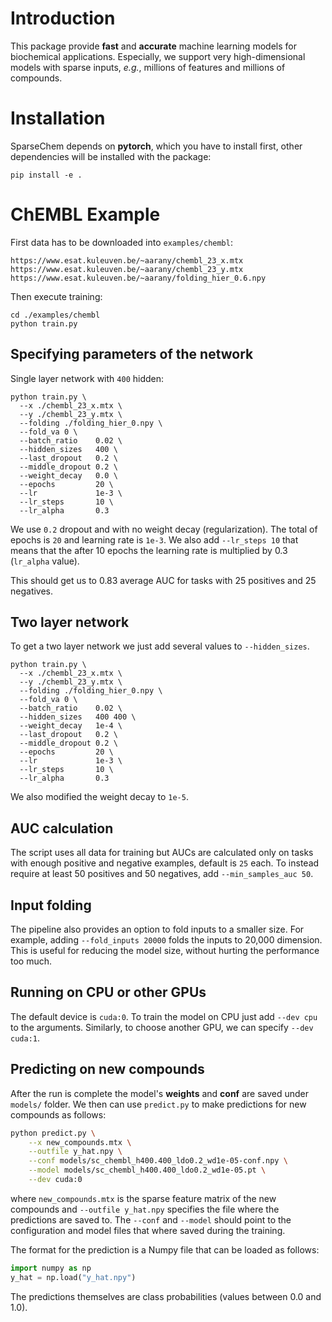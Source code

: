 # Introduction

This package provide **fast** and **accurate** machine learning models for biochemical applications.
Especially, we support very high-dimensional models with sparse inputs, *e.g.*, millions of features and millions of compounds.

# Installation

SparseChem depends on **pytorch**, which you have to install first, other dependencies will be installed with the package:

```
pip install -e .
```

# ChEMBL Example
First data has to be downloaded into `examples/chembl`:
```
https://www.esat.kuleuven.be/~aarany/chembl_23_x.mtx
https://www.esat.kuleuven.be/~aarany/chembl_23_y.mtx
https://www.esat.kuleuven.be/~aarany/folding_hier_0.6.npy
```

Then execute training:
```
cd ./examples/chembl
python train.py
```

## Specifying parameters of the network
Single layer network with `400` hidden:
```
python train.py \
  --x ./chembl_23_x.mtx \
  --y ./chembl_23_y.mtx \
  --folding ./folding_hier_0.npy \
  --fold_va 0 \
  --batch_ratio    0.02 \
  --hidden_sizes   400 \
  --last_dropout   0.2 \
  --middle_dropout 0.2 \
  --weight_decay   0.0 \
  --epochs         20 \
  --lr             1e-3 \
  --lr_steps       10 \
  --lr_alpha       0.3
```
We use `0.2` dropout and with no weight decay (regularization).
The total of epochs is `20` and learning rate is `1e-3`.
We also add `--lr_steps 10` that means that the after 10 epochs the learning rate is multiplied by 0.3 (`lr_alpha` value).

This should get us to 0.83 average AUC for tasks with 25 positives and 25 negatives.

## Two layer network
To get a two layer network we just add several values to `--hidden_sizes`.
```
python train.py \
  --x ./chembl_23_x.mtx \
  --y ./chembl_23_y.mtx \
  --folding ./folding_hier_0.npy \
  --fold_va 0 \
  --batch_ratio    0.02 \
  --hidden_sizes   400 400 \
  --weight_decay   1e-4 \
  --last_dropout   0.2 \
  --middle_dropout 0.2 \
  --epochs         20 \
  --lr             1e-3 \
  --lr_steps       10 \
  --lr_alpha       0.3
```
We also modified the weight decay to `1e-5`.

## AUC calculation
The script uses all data for training but AUCs are calculated only on tasks with enough positive and negative examples, default is `25` each.
To instead require at least 50 positives and 50 negatives, add `--min_samples_auc 50`.

## Input folding
The pipeline also provides an option to fold inputs to a smaller size.
For example, adding `--fold_inputs 20000` folds the inputs to 20,000 dimension.
This is useful for reducing the model size, without hurting the performance too much.

## Running on CPU or other GPUs
The default device is `cuda:0`.
To train the model on CPU just add `--dev cpu` to the arguments.
Similarly, to choose another GPU, we can specify `--dev cuda:1`.

## Predicting on new compounds
After the run is complete the model's **weights** and **conf** are saved under `models/` folder.
We then can use `predict.py` to make predictions for new compounds as follows:
```bash
python predict.py \
    --x new_compounds.mtx \
    --outfile y_hat.npy \
    --conf models/sc_chembl_h400.400_ldo0.2_wd1e-05-conf.npy \
    --model models/sc_chembl_h400.400_ldo0.2_wd1e-05.pt \
    --dev cuda:0
```
where `new_compounds.mtx` is the sparse feature matrix of the new compounds and `--outfile y_hat.npy` specifies the file where the predictions are saved to.
The `--conf` and `--model` should point to the configuration and model files that where saved during the training.

The format for the prediction is a Numpy file that can be loaded as follows:
```python
import numpy as np
y_hat = np.load("y_hat.npy")
```
The predictions themselves are class probabilities (values between 0.0 and 1.0).

